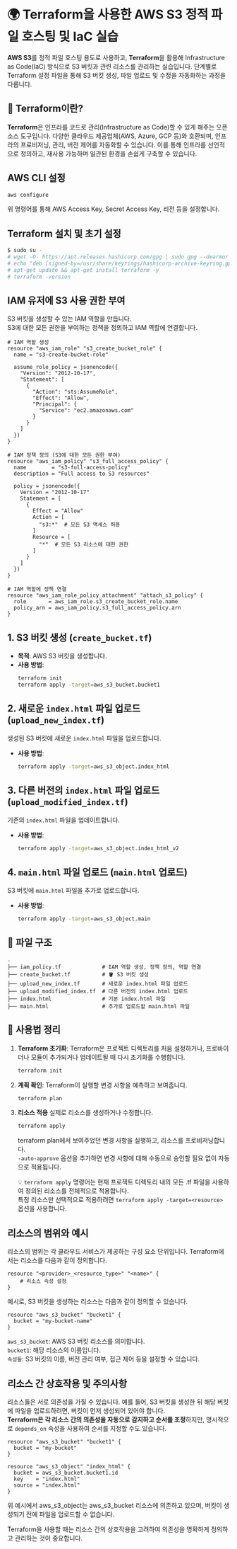 # 🌍 Terraform을 사용한 AWS S3 정적 파일 호스팅 및 IaC 실습

**AWS S3**를 정적 파일 호스팅 용도로 사용하고, **Terraform**을 활용해 Infrastructure as Code(IaC) 방식으로 S3 버킷과 관련 리소스를 관리하는 실습입니다. 단계별로 Terraform 설정 파일을 통해 S3 버킷 생성, 파일 업로드 및 수정을 자동화하는 과정을 다룹니다.

## 🌱 Terraform이란?

**Terraform**은 인프라를 코드로 관리(Infrastructure as Code)할 수 있게 해주는 오픈소스 도구입니다. 다양한 클라우드 제공업체(AWS, Azure, GCP 등)와 호환되며, 인프라의 프로비저닝, 관리, 버전 제어를 자동화할 수 있습니다. 이를 통해 인프라를 선언적으로 정의하고, 재사용 가능하며 일관된 환경을 손쉽게 구축할 수 있습니다.

## AWS CLI 설정

```bash
aws configure
```

위 명령어를 통해 AWS Access Key, Secret Access Key, 리전 등을 설정합니다.

## Terraform 설치 및 초기 설정

```bash
$ sudo su -
# wget -O- https://apt.releases.hashicorp.com/gpg | sudo gpg --dearmor -o /usr/share/keyrings/hashicorp-archive-keyring.gpg
# echo "deb [signed-by=/usr/share/keyrings/hashicorp-archive-keyring.gpg] https://apt.releases.hashicorp.com $(lsb_release -cs) main" | sudo tee /etc/apt/sources.list.d/hashicorp.list
# apt-get update && apt-get install terraform -y
# terraform -version
```

## IAM 유저에 S3 사용 권한 부여

S3 버킷을 생성할 수 있는 IAM 역할을 만듭니다.<br>
S3에 대한 모든 권한을 부여하는 정책을 정의하고 IAM 역할에 연결합니다.

```hcl
# IAM 역할 생성
resource "aws_iam_role" "s3_create_bucket_role" {
  name = "s3-create-bucket-role"

  assume_role_policy = jsonencode({
    "Version": "2012-10-17",
    "Statement": [
      {
        "Action": "sts:AssumeRole",
        "Effect": "Allow",
        "Principal": {
          "Service": "ec2.amazonaws.com"
        }
      }
    ]
  })
}

# IAM 정책 정의 (S3에 대한 모든 권한 부여)
resource "aws_iam_policy" "s3_full_access_policy" {
  name        = "s3-full-access-policy"
  description = "Full access to S3 resources"

  policy = jsonencode({
    Version = "2012-10-17"
    Statement = [
      {
        Effect = "Allow"
        Action = [
          "s3:*"  # 모든 S3 액세스 허용
        ]
        Resource = [
          "*"  # 모든 S3 리소스에 대한 권한
        ]
      }
    ]
  })
}

# IAM 역할에 정책 연결
resource "aws_iam_role_policy_attachment" "attach_s3_policy" {
  role       = aws_iam_role.s3_create_bucket_role.name
  policy_arn = aws_iam_policy.s3_full_access_policy.arn
}
```

## 1. S3 버킷 생성 (`create_bucket.tf`)

- **목적**: AWS S3 버킷을 생성합니다.
- **사용 방법**:
  ```bash
  terraform init
  terraform apply -target=aws_s3_bucket.bucket1
  ```

## 2. 새로운 `index.html` 파일 업로드 (`upload_new_index.tf`)

생성된 S3 버킷에 새로운 `index.html` 파일을 업로드합니다.

- **사용 방법**:
  ```bash
  terraform apply -target=aws_s3_object.index_html
  ```

## 3. 다른 버전의 `index.html` 파일 업로드 (`upload_modified_index.tf`)

기존의 `index.html` 파일을 업데이트합니다.

- **사용 방법**:
  ```bash
  terraform apply -target=aws_s3_object.index_html_v2
  ```

## 4. `main.html` 파일 업로드 (`main.html` 업로드)

S3 버킷에 `main.html` 파일을 추가로 업로드합니다.

- **사용 방법**:
  ```bash
  terraform apply -target=aws_s3_object.main
  ```

## 📁 파일 구조

```
.
├── iam_policy.tf             # IAM 역할 생성, 정책 정의, 역할 연결
├── create_bucket.tf          # 🪣 S3 버킷 생성
├── upload_new_index.tf       # 새로운 index.html 파일 업로드
├── upload_modified_index.tf  # 다른 버전의 index.html 업로드
├── index.html                # 기본 index.html 파일
├── main.html                 # 추가로 업로드할 main.html 파일

```

## 📝 사용법 정리

1. **Terraform 초기화**:
   Terraform은 프로젝트 디렉토리를 처음 설정하거나, 프로바이더나 모듈이 추가되거나 업데이트될 때 다시 초기화를 수행합니다.

   ```bash
   terraform init
   ```

2. **계획 확인**:
   Terraform이 실행할 변경 사항을 예측하고 보여줍니다.
   ```bash
   terraform plan
   ```
3. **리소스 적용**
   실제로 리소스를 생성하거나 수정합니다.

   ```bash
   terraform apply
   ```

   terraform plan에서 보여주었던 변경 사항을 실행하고, 리소스를 프로비저닝합니다. <br> `-auto-approve` 옵션을 추가하면 변경 사항에 대해 수동으로 승인할 필요 없이 자동으로 적용됩니다.
   <br>

   💡 `terraform apply` 명령어는 현재 프로젝트 디렉토리 내의 모든 .tf 파일을 사용하여 정의된 리소스를 전체적으로 적용합니다. <br>
   특정 리소스만 선택적으로 적용하려면 `terraform apply -target=<resource>` 옵션을 사용합니다.

## 리소스의 범위와 예시

리소스의 범위는 각 클라우드 서비스가 제공하는 구성 요소 단위입니다. Terraform에서는 리소스를 다음과 같이 정의합니다. <br>

```hcl
resource "<provider>_<resource_type>" "<name>" {
    # 리소스 속성 설정
}
```

예시로, S3 버킷을 생성하는 리소스는 다음과 같이 정의할 수 있습니다.

```hcl
resource "aws_s3_bucket" "bucket1" {
  bucket = "my-bucket-name"
}
```

`aws_s3_bucket`: AWS S3 버킷 리소스를 의미합니다. <br>
`bucket1`: 해당 리소스의 이름입니다. <br>
`속성들`: S3 버킷의 이름, 버전 관리 여부, 접근 제어 등을 설정할 수 있습니다. <br>

## 리소스 간 상호작용 및 주의사항

리소스들은 서로 의존성을 가질 수 있습니다. 예를 들어, S3 버킷을 생성한 뒤 해당 버킷에 파일을 업로드하려면, 버킷이 먼저 생성되어 있어야 합니다. <br>
**Terraform은 각 리소스 간의 의존성을 자동으로 감지하고 순서를 조정**하지만, 명시적으로 `depends_on` 속성을 사용하여 순서를 지정할 수도 있습니다.

```hcl
resource "aws_s3_bucket" "bucket1" {
  bucket = "my-bucket"
}

resource "aws_s3_object" "index_html" {
  bucket = aws_s3_bucket.bucket1.id
  key    = "index.html"
  source = "index.html"
}
```

위 예시에서 aws_s3_object는 aws_s3_bucket 리소스에 의존하고 있으며, 버킷이 생성되기 전에 파일을 업로드할 수 없습니다.

Terraform을 사용할 때는 리소스 간의 상호작용을 고려하여 의존성을 명확하게 정의하고 관리하는 것이 중요합니다.
